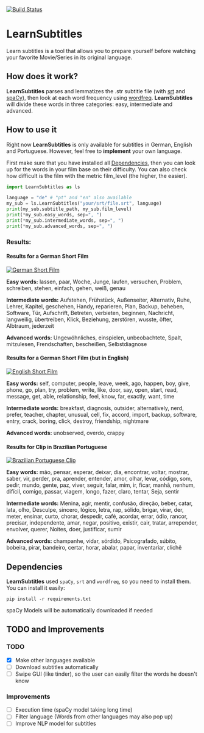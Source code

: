 [![Build Status](https://travis-ci.org/heitor31415/LearnSubtitles.svg?branch=master)](https://travis-ci.org/heitor31415/LearnSubtitles)

# LearnSubtitles
Learn subtitles is a tool that allows you to prepare yourself
before watching your favorite Movie/Series in its original language.
## How does it work?
__LearnSubtitles__ parses and lemmatizes the .str subtitle file
(with [srt](https://github.com/cdown/srt "str GitHub Page")
and [spaCy](https://github.com/explosion/spaCy "spacy GitHub page")),
then look at each  word frequency using
[wordfreq](https://github.com/LuminosoInsight/wordfreq "wordfreq GitHub page").
__LearnSubtitles__ will divide these words in three categories: easy, intermediate
 and advanced.

## How to use it

Right now __LearnSubtitles__ is only available for subtitles in German, English and Portuguese. However, feel free to **implement** your own language. 

First make sure that you have installed all [Dependencies](#dependencies), then you can look up for the words in your film base on their difficulty. You can also check how difficult is the film with the metric film_level (the higher, the easier).

```python
import LearnSubtitles as ls

language = "de" # "pt" and "en" also available
my_sub = ls.LearnSubtitles("your/srt/file.srt", language)
print(my_sub.subtitle_path, my_sub.film_level)
print(*my_sub.easy_words, sep=", ")
print(*my_sub.intermediate_words, sep=", ")
print(*my_sub.advanced_words, sep=", ")
```

### Results:
#### Results for a German Short Film
[![German Short Film](http://img.youtube.com/vi/WBC2MukULcE/0.jpg)](http://www.youtube.com/watch?v=WBC2MukULcE "German Short Film")


**Easy words:**
lassen, paar, Woche, Junge, laufen, versuchen, Problem, schreiben, stehen, einfach, gehen, weiß, genau

**Intermediate words:**
Aufstehen, Frühstück, Außenseiter, Alternativ, Ruhe, Lehrer, Kapitel, geschehen, Handy, reparieren, Plan, Backup, beheben, Software, Tür, Aufschrift, Betreten, verbieten, beginnen, Nachricht, langweilig, übertreiben, Klick, Beziehung, zerstören, wusste, öfter, Albtraum, jederzeit

**Advanced words:**
Ungewöhnliches, einspielen, unbeobachtete, Spalt, mitzulesen, Frendschaften, bescheißen, Selbstdiagnose

#### Results for a German Short Film (but in English)
[![English Short Film](http://img.youtube.com/vi/IiavLUfbmgM/0.jpg)](http://www.youtube.com/watch?v=IiavLUfbmgM "English Short Film")

**Easy words:**
self, computer, people, leave, week, ago, happen, boy, give, phone, go, plan, try, problem, write, like, door, say, open, start, read, message, get, able, relationship, feel, know, far, exactly, want, time

**Intermediate words:**
breakfast, diagnosis, outsider, alternatively, nerd, prefer, teacher, chapter, unusual, cell, fix, accord, import, backup, software, entry, crack, boring, click, destroy, friendship, nightmare

**Advanced words:**
unobserved, overdo, crappy


#### Results for Clip in Brazilian Portuguese
[![Brazilian Portuguese Clip](http://img.youtube.com/vi/TQ5DUv_ZwRg/0.jpg)](http://www.youtube.com/watch?v=TQ5DUv_ZwRg "Brazilian Portuguese Clip")

**Easy words:**
mão, pensar, esperar, deixar, dia, encontrar, voltar, mostrar, saber, vir, perder, pra, aprender, entender, amor, olhar, levar, código, som, pedir, mundo, gente, paz, viver, seguir, falar, mim, ir, ficar, manhã, nenhum, difícil, comigo, passar, viagem, longo, fazer, claro, tentar, Seja, sentir

**Intermediate words:**
Menina, agir, mentir, confusão, direção, beber, catar, lata, olho, Desculpe, sincero, lógico, letra, rap, sólido, brigar, virar, der, meter, ensinar, curto, chorar, despedir, café, acordar, errar, ódio, rancor, precisar, independente, amar, negar, positivo, existir, cair, tratar, arrepender, envolver, querer, Noites, doer, justificar, sumir

**Advanced words:**
champanhe, vidar, sórdido, Psicografado, súbito, bobeira, pirar, bandeiro, certar, horar, abalar, papar, inventariar, clichê


## Dependencies

__LearnSubtitles__ used ``spaCy``, ``srt`` and ``wordfreq``, so you need to install them. You can install it easily:
```
pip install -r requirements.txt
```
spaCy Models will be automatically downloaded if needed
## TODO and Improvements
### TODO
- [x] Make other languages available
- [ ] Download subtitles automatically
- [ ] Swipe GUI (like tinder), so the user can easily filter the words he doesn't know

### Improvements
- [ ] Execution time (spaCy model taking long time)
- [ ] Filter language (Words from other languages may also pop up)
- [ ] Improve NLP model for subtitles
